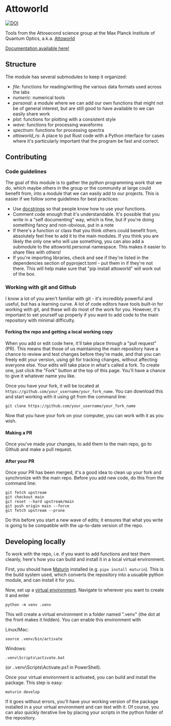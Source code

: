 # Attoworld

[![DOI](https://zenodo.org/badge/DOI/10.5281/zenodo.15525871.svg)](https://doi.org/10.5281/zenodo.15525871)

Tools from the Attosecond science group at the Max Planck Institute of Quantum Optics, a.k.a. [Attoworld](https://www.attoworld.de)

[Documentation available here!](http://nickkarpowicz.github.io/docs/attoworld)

## Structure
The module has several submodules to keep it organized:
- *file*: functions for reading/writing the various data formats used across the labs
- *numeric*: numerical tools
- *personal*: a module where we can add our own functions that might not be of general interest, but are still good to have available to we can easily share work
- *plot*: functions for plotting with a consistent style
- *wave*: functions for processing waveforms
- *spectrum*: functions for processing spectra
- *attoworld_rs*: A place to put Rust code with a Python interface for cases where it's particularly important that the program be fast and correct.

## Contributing

### Code guidelines
The goal of this module is to gather the python programming work that we do, which maybe others in the group or the community at large could benefit from, into a module that we can easily add to our projects. This is easier if we follow some guidelines for best practices:
 - Use [docstrings](https://google.github.io/styleguide/pyguide.html#38-comments-and-docstrings) so that people know how to use your functions.
 - Comment code enough that it's understandable. It's possible that you write in a "self documenting" way, which is fine, but if you're doing something fancy and non-obvious, put in a note
 - If there's a function or class that you think others could benefit from, absolutely feel free to add it to the main modules. If you think you are likely the only one who will use something, you can also add a submodule to the attoworld.personal namespace. This makes it easier to share files with others!
 - If you're importing libraries, check and see if they're listed in the dependencies section of pyproject.toml - put them in if they're not there. This will help make sure that "pip install attoworld" will work out of the box.

 ### Working with git and Github
 I know a lot of you aren't familiar with git - it's incredibly powerful and useful, but has a learning curve. A lot of code editors have tools built-in for working with git, and these will do most of the work for you. However, it's important to set yourself up properly if you want to add code to the main repository with minimal difficulty.

 #### **Forking the repo and getting a local working copy**
 When you add or edit code here, it'll take place through a "pull request" (PR). This means that those of us maintaining the main repository have a chance to review and test changes before they're made, and that you can freely edit your version, using git for tracking changes, without affecting everyone else. Your edits will take place in what's called a fork. To create one, just click the "Fork" button at the top of this page. You'll have a chance to give it whatever name you like.

 Once you have your fork, it will be located at ```https://github.com/your_username/your_fork_name```. You can download this and start working with it using git from the command line:

 ```
 git clone https://github.com/your_username/your_fork_name
 ```

Now that you have your fork on your computer, you can work with it as you wish.

#### **Making a PR**
Once you've made your changes, to add them to the main repo, go to Github and make a pull request.

#### **After your PR**
Once your PR has been merged, it's a good idea to clean up your fork and synchronize with the main repo. Before you add new code, do this from the command line:

```
git fetch upstream
git checkout main
git reset --hard upstream/main
git push origin main --force
git fetch upstream --prune
```

Do this before you start a new wave of edits; it ensures that what you write is going to be compatible with the up-to-date version of the repo.

## Developing locally
To work with the repo, i.e. if you want to add functions and test them cleanly, here's how you can build and install it in a local virtual environment.

First, you should have [Maturin](https://github.com/PyO3/maturin) installed (e.g. ```pipx install maturin```). This is the build system used, which converts the repository into a usuable python module, and can install it for you.

Now, set up a [virtual environment](https://docs.python.org/3/library/venv.html). Navigate to wherever you want to create it and enter
```
python -m venv .venv
```
This will create a virtual environment in a folder named ".venv" (the dot at the front makes it hidden). You can enable this environment with

Linux/Mac:
```
source .venv/bin/activate
```
Windows:
```
.venv\Scripts\activate.bat
```
(or .\.venv\Scripts\Activate.ps1 in PowerShell).

Once your virtual environment is activated, you can build and install the package. This step is easy:

```
maturin develop
```

If it goes without errors, you'll have your working version of the package installed in a your virtual environment and can test with it. Of course, you can also quickly iterative live by placing your scripts in the python folder of the repository.
